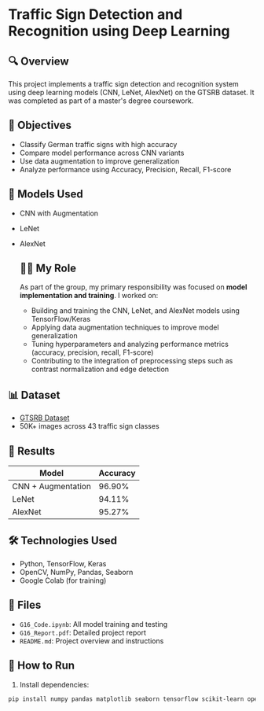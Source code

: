 
# Traffic Sign Detection and Recognition using Deep Learning

## 🔍 Overview
This project implements a traffic sign detection and recognition system using deep learning models (CNN, LeNet, AlexNet) on the GTSRB dataset. It was completed as part of a master's degree coursework.

## 🎯 Objectives
- Classify German traffic signs with high accuracy
- Compare model performance across CNN variants
- Use data augmentation to improve generalization
- Analyze performance using Accuracy, Precision, Recall, F1-score

## 🧠 Models Used
- CNN with Augmentation
- LeNet
- AlexNet

  ## 🙋‍♂️ My Role
    As part of the group, my primary responsibility was focused on **model implementation and training**. I worked on:
    - Building and training the CNN, LeNet, and AlexNet models using TensorFlow/Keras
    - Applying data augmentation techniques to improve model generalization
    - Tuning hyperparameters and analyzing performance metrics (accuracy, precision, recall, F1-score)
    - Contributing to the integration of preprocessing steps such as contrast normalization and edge detection
## 📊 Dataset
- [GTSRB Dataset](https://www.kaggle.com/datasets/meowmeowmeowmeowmeow/gtsrb-german-traffic-sign)
- 50K+ images across 43 traffic sign classes

## 🧪 Results
| Model               | Accuracy  |
|--------------------|-----------|
| CNN + Augmentation | 96.90%    |
| LeNet              | 94.11%    |
| AlexNet            | 95.27%    |

## 🛠 Technologies Used
- Python, TensorFlow, Keras
- OpenCV, NumPy, Pandas, Seaborn
- Google Colab (for training)

## 📁 Files
- `G16_Code.ipynb`: All model training and testing
- `G16_Report.pdf`: Detailed project report
- `README.md`: Project overview and instructions

## 📌 How to Run
1. Install dependencies:
```bash
pip install numpy pandas matplotlib seaborn tensorflow scikit-learn opencv-python


